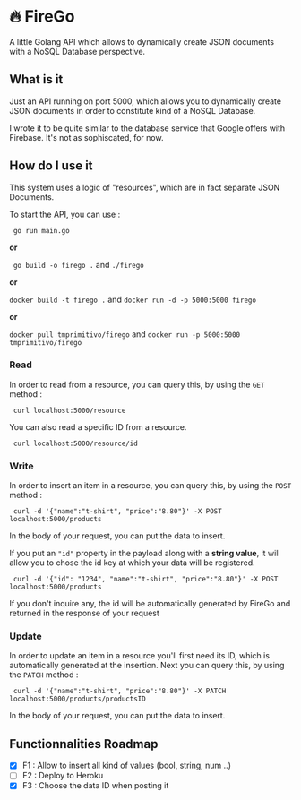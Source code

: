 # 🔥 FireGo

A little Golang API which allows to dynamically create JSON documents with a NoSQL Database perspective.


## What is it

Just an API running on port 5000, which allows you to dynamically create JSON documents in order to constitute kind of a NoSQL Database.

I wrote it to be quite similar to the database service that Google offers with Firebase.
It's not as sophiscated, for now.

## How do I use it

This system uses a logic of "resources", which are in fact separate JSON Documents.

To start the API, you can use :

``` go run main.go```


**or**


``` go build -o firego .``` and ```./firego```


**or**


```docker build -t firego .``` and ```docker run -d -p 5000:5000 firego```


**or**


`docker pull tmprimitivo/firego` and `docker run -p 5000:5000 tmprimitivo/firego`


### Read

In order to read from a resource, you can query this, by using the ```GET``` method :

``` curl localhost:5000/resource```

You can also read a specific ID from a resource.

``` curl localhost:5000/resource/id```

### Write

In order to insert an item in a resource, you can query this, by using the ```POST``` method :

``` curl -d '{"name":"t-shirt", "price":"8.80"}' -X POST localhost:5000/products```

In the body of your request, you can put the data to insert.

If you put an `"id"` property in the payload along with a **string value**, it will allow you to chose the id key at which your data will be registered. 

``` curl -d '{"id": "1234", "name":"t-shirt", "price":"8.80"}' -X POST localhost:5000/products```

If you don't inquire any, the id will be automatically generated by FireGo and returned in the response of your request

### Update 

In order to update an item in a resource you'll first need its ID, which is automatically generated at the insertion. Next you can query this, by using the ```PATCH``` method :

``` curl -d '{"name":"t-shirt", "price":"8.80"}' -X PATCH localhost:5000/products/productsID```

In the body of your request, you can put the data to insert.

## Functionnalities Roadmap

- [x] F1 : Allow to insert all kind of values (bool, string, num ..)
- [ ] F2 : Deploy to Heroku
- [x] F3 : Choose the data ID when posting it
